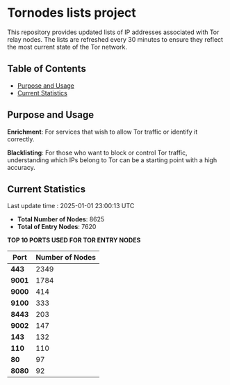 # Tornodes lists project

This repository provides updated lists of IP addresses associated with Tor relay nodes. The lists are refreshed every 30 minutes to ensure they reflect the most current state of the Tor network.

## Table of Contents

- [Purpose and Usage](#purpose-and-usage)
- [Current Statistics](#current-statistics)


## Purpose and Usage

**Enrichment**: For services that wish to allow Tor traffic or identify it correctly.

**Blacklisting**: For those who want to block or control Tor traffic, understanding which IPs belong to Tor can be a starting point with a high accuracy.

## Current Statistics

Last update time : 2025-01-01 23:00:13 UTC

- **Total Number of Nodes**: 8625
- **Total of Entry Nodes**: 7620

**TOP 10 PORTS USED FOR TOR ENTRY NODES**

| **Port** | **Number of Nodes** |
|------|-----------------|
| **443**   | 2349  |
| **9001**   | 1784  |
| **9000**   | 414  |
| **9100**   | 333  |
| **8443**   | 203  |
| **9002**   | 147  |
| **143**   | 132  |
| **110**   | 110  |
| **80**   | 97  |
| **8080**   | 92  |

